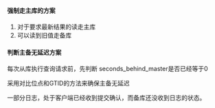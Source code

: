 #### 强制走主库的方案

1. 对于要求最新结果的读走主库
2. 可以读到旧值走备库

#### 判断主备无延迟方案

每次从库执行查询请求前，先判断 seconds_behind_master是否已经等于0

采用对比位点和GTID的方法来确保主备无延迟

一部分日志，处于客户端已经收到提交确认，而备库还没收到日志的状态。